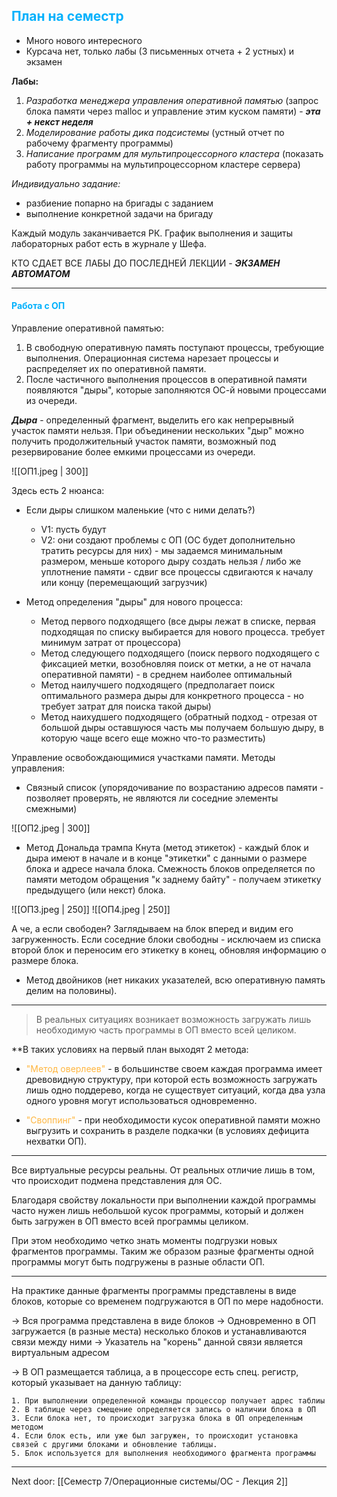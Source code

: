 ## <font style="color:#03b1fc" >План на семестр</font>

- Много нового интересного 
- Курсача нет, только лабы (3 письменных отчета + 2 устных) и экзамен

**Лабы:**
1. *Разработка менеджера управления оперативной памятью* (запрос блока памяти через malloc и управление этим куском памяти) - ***эта + некст неделя***
2. *Моделирование работы дика подсистемы* (устный отчет по рабочему фрагменту программы)
3. *Написание программ для мультипроцессорного кластера* (показать работу программы на мультипроцессорном кластере сервера)

*Индивидуально задание:*
- разбиение попарно на бригады с заданием 
- выполнение конкретной задачи на бригаду

Каждый модуль заканчивается РК. 
График выполнения и защиты лабораторных работ есть в журнале у Шефа.

КТО СДАЕТ ВСЕ ЛАБЫ ДО ПОСЛЕДНЕЙ ЛЕКЦИИ - ***ЭКЗАМЕН АВТОМАТОМ***

---
#### <font style="color:#03b1fc">Работа с ОП</font>

Управление оперативной памятью:

1. В свободную оперативную память поступают процессы, требующие выполнения. Операционная система нарезает процессы и распределяет их по оперативной памяти.
2. После частичного выполнения процессов в оперативной памяти появляются "дыры", которые заполняются ОС-й новыми процессами из очереди.

***Дыра*** - определенный фрагмент, выделить его как непрерывный участок памяти нельзя. При объединении нескольких "дыр" можно получить продолжительный участок памяти, возможный под резервирование более емкими процессами из очереди.

![[ОП1.jpeg | 300]]

Здесь есть 2 нюанса:
- Если дыры слишком маленькие (что с ними делать?)
	- V1: пусть будут
	- V2: они создают проблемы с ОП (ОС будет дополнительно тратить ресурсы для них) - мы задаемся минимальным размером, меньше которого дыру создать нельзя / либо же уплотнение памяти - сдвиг все процессы сдвигаются к началу или концу (перемещающий загрузчик)

- Метод определения "дыры" для нового процесса:
	- Метод первого подходящего (все дыры лежат в списке, первая подходящая по списку выбирается для нового процесса. требует минимум затрат от процессора)
	- Метод следующего подходящего (поиск первого подходящего с фиксацией метки, возобновляя поиск от метки, а не от начала оперативной памяти) - в среднем наиболее оптимальный
	- Метод наилучшего подходящего (предполагает поиск оптимального размера дыры для конкретного процесса - но требует затрат для поиска такой дыры)
	- Метод наихудшего подходящего (обратный подход - отрезая от большой дыры оставшуюся часть мы получаем большую дыру, в которую чаще всего еще можно что-то разместить)


Управление освобождающимися участками памяти. Методы управления:

- Связный список (упорядочивание по возрастанию адресов памяти - позволяет проверять, не являются ли соседние элементы смежными)

![[ОП2.jpeg | 300]]

- Метод Дональда трампа Кнута (метод этикеток) - каждый блок и дыра имеют в начале и в конце "этикетки" с данными о размере блока и адресе начала блока. Смежность блоков определяется по памяти методом обращения "к заднему байту" - получаем этикетку предыдущего (или некст) блока.

![[ОП3.jpeg | 250]] ![[ОП4.jpeg | 250]]

А че, а если свободен? Заглядываем на блок вперед и видим его загруженность. Если соседние блоки свободны - исключаем из списка второй блок и переносим его этикетку в конец, обновляя информацию о размере блока.

- Метод двойников (нет никаких указателей, всю оперативную память делим на половины).

---

> В реальных ситуациях возникает возможность загружать лишь необходимую часть программы в ОП вместо всей целиком. 

**В таких условиях на первый план выходят 2 метода: 

- <font style="color:#ffb640">"Метод оверлеев"</font> - в большинстве своем каждая программа имеет древовидную структуру, при которой есть возможность загружать лишь одно поддерево, когда не существует ситуаций, когда два узла одного уровня могут использоваться одновременно.

- <font style="color:#ffb640">"Своппинг"</font> - при необходимости кусок оперативной памяти можно выгрузить и сохранить в разделе подкачки (в условиях дефицита нехватки ОП).

---

Все виртуальные ресурсы реальны. От реальных отличие лишь в том, что происходит подмена представления для ОС. 

Благодаря свойству локальности при выполнении каждой программы часто нужен лишь небольшой кусок программы, который и должен быть загружен в ОП вместо всей программы целиком. 

При этом необходимо четко знать моменты подгрузки новых фрагментов программы. Таким же образом разные фрагменты одной программы могут быть подгружены в разные области ОП. 

---

На практике данные фрагменты программы представлены в виде блоков, которые со временем подгружаются в ОП по мере надобности. 

-> Вся программа представлена в виде блоков
-> Одновременно в ОП загружается (в разные места) несколько блоков и устанавливаются связи между ними
-> Указатель на "корень" данной связи является виртуальным адресом

-> В ОП размещается таблица, а в процессоре есть спец. регистр, который указывает на данную таблицу:

	1. При выполнении определенной команды процессор получает адрес таблиы
	2. В таблице через смещение определяется запись о наличии блока в ОП 
	3. Если блока нет, то происходит загрузка блока в ОП определенным методом
	4. Если блок есть, или уже был загружен, то происходит установка связей с другими блоками и обновление таблицы. 
	5. Блок используется для выполнения необходимого фрагмента программы 

---

Next door: [[Семестр 7/Операционные системы/ОС - Лекция 2]]
